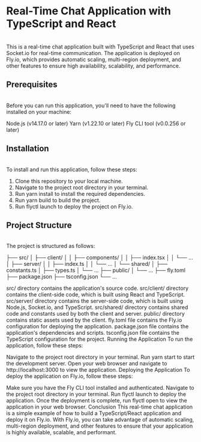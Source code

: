 <h1>Real-Time Chat Application with TypeScript and React</h1> <br>
This is a real-time chat application built with TypeScript and React that uses Socket.io for real-time communication. The application is deployed on Fly.io, which provides automatic scaling, multi-region deployment, and other features to ensure high availability, scalability, and performance.<br>

<h2>Prerequisites</h2><br>
Before you can run this application, you'll need to have the following installed on your machine:

Node.js (v14.17.0 or later)
Yarn (v1.22.10 or later)
Fly CLI tool (v0.0.256 or later)<br>

<h2>Installation</h2><br>
To install and run this application, follow these steps:

1. Clone this repository to your local machine.
2. Navigate to the project root directory in your terminal.
3. Run yarn install to install the required dependencies.
4. Run yarn build to build the project.
4. Run flyctl launch to deploy the project on Fly.io.<br>
<h2>Project Structure</h2><br>
The project is structured as follows:

├── src/
│   ├── client/
│   │   ├── components/
│   │   ├── index.tsx
│   │   └── ...
│   ├── server/
│   │   ├── index.ts
│   │   └── ...
│   └── shared/
│       ├── constants.ts
│       ├── types.ts
│       └── ...
├── public/
│   └── ...
├── fly.toml
├── package.json
├── tsconfig.json
└── ...

src/ directory contains the application's source code.
src/client/ directory contains the client-side code, which is built using React and TypeScript.
src/server/ directory contains the server-side code, which is built using Node.js, Socket.io, and TypeScript.
src/shared/ directory contains shared code and constants used by both the client and server.
public/ directory contains static assets used by the client.
fly.toml file contains the Fly.io configuration for deploying the application.
package.json file contains the application's dependencies and scripts.
tsconfig.json file contains the TypeScript configuration for the project.
Running the Application
To run the application, follow these steps:

Navigate to the project root directory in your terminal.
Run yarn start to start the development server.
Open your web browser and navigate to http://localhost:3000 to view the application.
Deploying the Application
To deploy the application on Fly.io, follow these steps:

Make sure you have the Fly CLI tool installed and authenticated.
Navigate to the project root directory in your terminal.
Run flyctl launch to deploy the application.
Once the deployment is complete, run flyctl open to view the application in your web browser.
Conclusion
This real-time chat application is a simple example of how to build a TypeScript/React application and deploy it on Fly.io. With Fly.io, you can take advantage of automatic scaling, multi-region deployment, and other features to ensure that your application is highly available, scalable, and performant.
